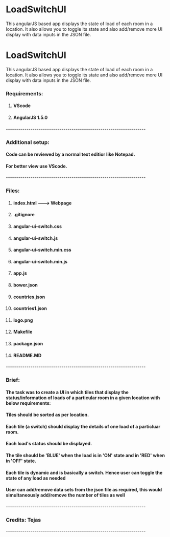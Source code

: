# LoadSwitchUI
This angularJS based app displays the state of load of each room in a location. It also allows you to toggle its state and also add/remove more UI display with data inputs in the JSON file.
# LoadSwitchUI
This angularJS based app displays the state of load of each room in a location. It also allows you to toggle its state and also add/remove more UI display with data inputs in the JSON file.
<h3>Requirements:</h3>
<ol>
  <li><h4>VScode</h4></li>
  <li><h4>AngularJS 1.5.0</h4></li>
</ol>
--------------------------------------------------------------------
<h3>Additional setup:</h3>
<h4>Code can be reviewed by a normal text editior like Notepad.</h4>
<h4>For better view use VScode.</h4>
--------------------------------------------------------------------
<h3>Files:</h3>
<ol>
<li><h4>index.html ---> Webpage</h4></li>
<li><h4>.gitignore</h4></li>
<li><h4>angular-ui-switch.css</h4></li>
<li><h4>angular-ui-switch.js</h4></li>
<li><h4>angular-ui-switch.min.css</h4></li>
<li><h4>angular-ui-switch.min.js</h4></li>
<li><h4>app.js</h4></li>
<li><h4>bower.json</h4></li>
<li><h4>countries.json</h4></li>
<li><h4>countries1.json</h4></li>
<li><h4>logo.png</h4></li>
<li><h4>Makefile</h4></li>
<li><h4>package.json</h4></li>
<li><h4>README.MD</h4></li>
</ol>
--------------------------------------------------------------------
<h3>Brief:</h3>
<h4>The task was to create a UI in which tiles that display the status/information of loads of a particular room in a given location with below requirements:</h4>
<h4>Tiles should be sorted as per location.</h4>
<h4>Each tile (a switch) should display the details of one load of a particluar room.</h4>
<h4>Each load's status should be displayed.</h4>
<h4>The tile should be 'BLUE' when the load is in 'ON' state and in 'RED' when in 'OFF' state.</h4>
<h4>Each tile is dynamic and is basically a switch. Hence user can toggle the state of any load as needed</h4>
<h4>User can add/remove data sets from the json file as required, this would simultaneously add/remove the number of tiles as well</h4>
--------------------------------------------------------------------
<h3>Credits: Tejas</h3>
--------------------------------------------------------------------
